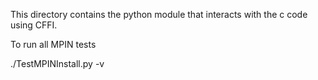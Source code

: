 This directory contains the python module that
interacts with the c code using CFFI.

To run all MPIN tests

./TestMPINInstall.py -v


